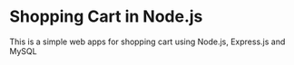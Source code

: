 # Shopping Cart in Node.js

This is a simple web apps for shopping cart using Node.js, Express.js and MySQL

